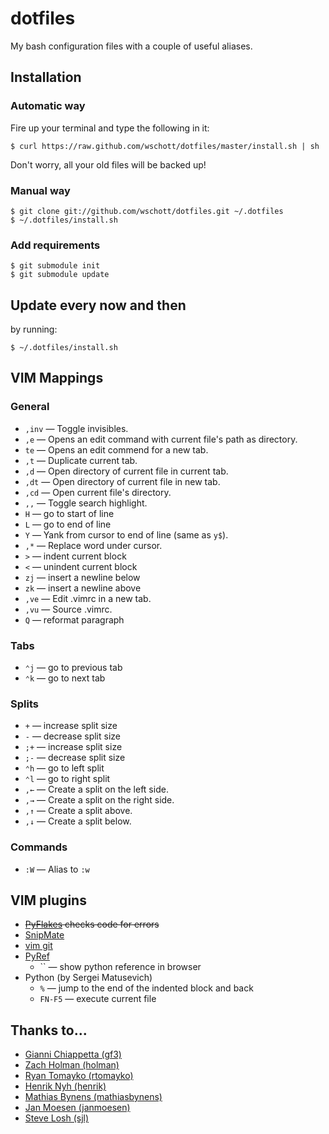 # dotfiles

My bash configuration files with a couple of useful aliases.


## Installation

### Automatic way

Fire up your terminal and type the following in it:

    $ curl https://raw.github.com/wschott/dotfiles/master/install.sh | sh

Don't worry, all your old files will be backed up!

### Manual way

    $ git clone git://github.com/wschott/dotfiles.git ~/.dotfiles
    $ ~/.dotfiles/install.sh

### Add requirements

    $ git submodule init
    $ git submodule update


## Update every now and then

by running:

    $ ~/.dotfiles/install.sh


## VIM Mappings

### General

- `,inv` — Toggle invisibles.
- `,e` — Opens an edit command with current file's path as directory.
- `te` — Opens an edit commend for a new tab.
- `,t` — Duplicate current tab.
- `,d` — Open directory of current file in current tab.
- `,dt` — Open directory of current file in new tab.
- `,cd` — Open current file's directory.
- `,,` — Toggle search highlight.
- `H` — go to start of line
- `L` — go to end of line
- `Y` — Yank from cursor to end of line (same as `y$`).
- `,*` — Replace word under cursor.
- `>` — indent current block
- `<` — unindent current block
- `zj` — insert a newline below
- `zk` — insert a newline above
- `,ve` — Edit .vimrc in a new tab.
- `,vu` — Source .vimrc.
- `Q` — reformat paragraph

### Tabs

- `⌃j` — go to previous tab
- `⌃k` — go to next tab

### Splits

- `+` — increase split size
- `-` — decrease split size
- `;+` — increase split size
- `;-` — decrease split size
- `⌃h` — go to left split
- `⌃l` — go to right split
- `,←` — Create a split on the left side.
- `,→` — Create a split on the right side.
- `,↑` — Create a split above.
- `,↓` — Create a split below.

### Commands

- `:W` — Alias to `:w`


## VIM plugins

- <strike>[PyFlakes](https://github.com/kevinw/pyflakes-vim) checks code for errors</strike>
- [SnipMate](http://www.vim.org/scripts/script.php?script_id=2540)
- [vim git](https://github.com/tpope/vim-git)
- [PyRef](https://github.com/xolox/vim-pyref)
    - `` — show python reference in browser
- Python (by Sergei Matusevich)
    - `%` — jump to the end of the indented block and back
    - `FN-F5` — execute current file


## Thanks to...

- [Gianni Chiappetta (gf3)](https://github.com/gf3/dotfiles)
- [Zach Holman (holman)](https://github.com/holman/dotfiles)
- [Ryan Tomayko (rtomayko)](https://github.com/rtomayko/dotfiles)
- [Henrik Nyh (henrik)](https://github.com/henrik/dotfiles)
- [Mathias Bynens (mathiasbynens)](https://github.com/mathiasbynens/dotfiles)
- [Jan Moesen (janmoesen)](https://github.com/janmoesen/tilde)
- [Steve Losh (sjl)](https://bitbucket.org/sjl/dotfiles)
